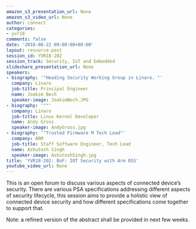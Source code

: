 ```yaml
---
amazon_s3_presentation_url: None
amazon_s3_video_url: None
author: connect
categories:
- yvr18
comments: false
date: '2018-08-22 09:00:00+00:00'
layout: resource-post
session_id: YVR18-202
session_track: Security, IoT and Embedded
slideshare_presentation_url: None
speakers:
- biography: '"Heading Security Working Group in Linaro. "'
  company: Linaro
  job-title: Principal Engineer
  name: Joakim Bech
  speaker-image: JoakimBech.JPG
- biography: '""'
  company: Linaro
  job-title: Linux Kernel Developer
  name: Andy Gross
  speaker-image: AndyGross.jpg
- biography: '"Trusted Firmware M Tech Lead"'
  company: ARM
  job-title: Staff Software Engineer, Tech Lead
  name: Ashutosh Singh
  speaker-image: AshutoshSingh.jpg
title: 'YVR18-202: BoF: IOT Security with Arm OSS'
youtube_video_url: None
---
```


This is an open forum to discuss various aspects of connected device’s security. There are various PSA specifications addressing different aspects of security lifecycle, this session aims to provide a holistic view of connected device security and how different specifications come together to support that.

Note: a refined version of the abstract shall be provided in next few weeks.